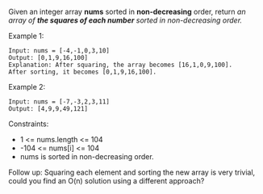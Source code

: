 Given an integer array **nums** sorted in **non-decreasing** order, 
return *an array of **the squares of each number** sorted in non-decreasing order.*

Example 1:
```
Input: nums = [-4,-1,0,3,10]
Output: [0,1,9,16,100]
Explanation: After squaring, the array becomes [16,1,0,9,100].
After sorting, it becomes [0,1,9,16,100].
```

Example 2:
```
Input: nums = [-7,-3,2,3,11]
Output: [4,9,9,49,121]
```

Constraints:

- 1 <= nums.length <= 104
- -104 <= nums[i] <= 104
- nums is sorted in non-decreasing order.

Follow up: Squaring each element and sorting the new array is very trivial, could you find an O(n) solution using a different approach?
